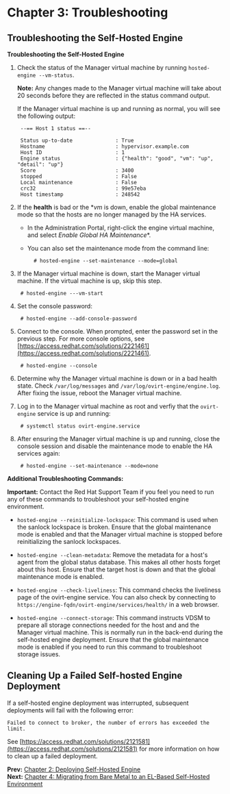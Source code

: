 # Chapter 3: Troubleshooting

## Troubleshooting the Self-Hosted Engine

**Troubleshooting the Self-Hosted Engine**

1. Check the status of the Manager virtual machine by running `hosted-engine --vm-status`.

    **Note:** Any changes made to the Manager virtual machine will take about 20 seconds before they are reflected in the status command output.

    If the Manager virtual machine is up and running as normal, you will see the following output:

        --== Host 1 status ==--

        Status up-to-date              : True
        Hostname                       : hypervisor.example.com
        Host ID                        : 1
        Engine status                  : {"health": "good", "vm": "up", "detail": "up"}
        Score                          : 3400
        stopped                        : False
        Local maintenance              : False
        crc32                          : 99e57eba
        Host timestamp                 : 248542

2. If the **health** is bad or the **vm* is down, enable the global maintenance mode so that the hosts are no longer managed by the HA services.

    * In the Administration Portal, right-click the engine virtual machine, and select *Enable Global HA Maintenance**.

    * You can also set the maintenance mode from the command line:

            # hosted-engine --set-maintenance --mode=global

3. If the Manager virtual machine is down, start the Manager virtual machine. If the virtual machine is up, skip this step.

        # hosted-engine ---vm-start

4. Set the console password:

        # hosted-engine --add-console-password

5. Connect to the console. When prompted, enter the password set in the previous step. For more console options, see [https://access.redhat.com/solutions/2221461](https://access.redhat.com/solutions/2221461).

        # hosted-engine --console

6. Determine why the Manager virtual machine is down or in a bad health state. Check `/var/log/messages` and `/var/log/ovirt-engine/engine.log`. After fixing the issue, reboot the Manager virtual machine.

7. Log in to the Manager virtual machine as root and verfiy that the `ovirt-engine` service is up and running:

        # systemctl status ovirt-engine.service

8. After ensuring the Manager virtual machine is up and running, close the console session and disable the maintenance mode to enable the HA services again:

        # hosted-engine --set-maintenance --mode=none

**Additional Troubleshooting Commands:**

**Important:** Contact the Red Hat Support Team if you feel you need to run any of these commands to troubleshoot your self-hosted engine environment.

* `hosted-engine --reinitialize-lockspace`: This command is used when the sanlock lockspace is broken. Ensure that the global maintenance mode is enabled and that the Manager virtual machine is stopped before reinitializing the sanlock lockspaces.

* `hosted-engine --clean-metadata`: Remove the metadata for a host's agent from the global status database. This makes all other hosts forget about this host. Ensure that the target host is down and that the global maintenance mode is enabled.

* `hosted-engine --check-liveliness`: This command checks the liveliness page of the ovirt-engine service. You can also check by connecting to `https://engine-fqdn/ovirt-engine/services/health/` in a web browser.

* `hosted-engine --connect-storage`: This command instructs VDSM to prepare all storage connections needed for the host and and the Manager virtual machine. This is normally run in the back-end during the self-hosted engine deployment. Ensure that the global maintenance mode is enabled if you need to run this command to troubleshoot storage issues.

## Cleaning Up a Failed Self-hosted Engine Deployment

If a self-hosted engine deployment was interrupted, subsequent deployments will fail with the following error:

    Failed to connect to broker, the number of errors has exceeded the limit.

See [https://access.redhat.com/solutions/2121581](https://access.redhat.com/solutions/2121581) for more information on how to clean up a failed deployment.

**Prev:** [Chapter 2: Deploying Self-Hosted Engine](../chap-Deploying_Self-Hosted_Engine) <br>
**Next:** [Chapter 4: Migrating from Bare Metal to an EL-Based Self-Hosted Environment](../chap-Migrating_from_Bare_Metal_to_an_EL-Based_Self-Hosted_Environment)
